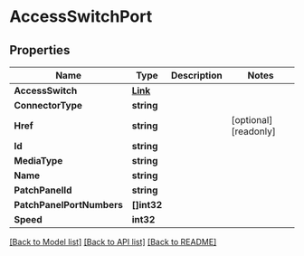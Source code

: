 # AccessSwitchPort

## Properties

Name | Type | Description | Notes
------------ | ------------- | ------------- | -------------
**AccessSwitch** | [**Link**](Link.md) |  | 
**ConnectorType** | **string** |  | 
**Href** | **string** |  | [optional] [readonly] 
**Id** | **string** |  | 
**MediaType** | **string** |  | 
**Name** | **string** |  | 
**PatchPanelId** | **string** |  | 
**PatchPanelPortNumbers** | **[]int32** |  | 
**Speed** | **int32** |  | 

[[Back to Model list]](../README.md#documentation-for-models) [[Back to API list]](../README.md#documentation-for-api-endpoints) [[Back to README]](../README.md)


